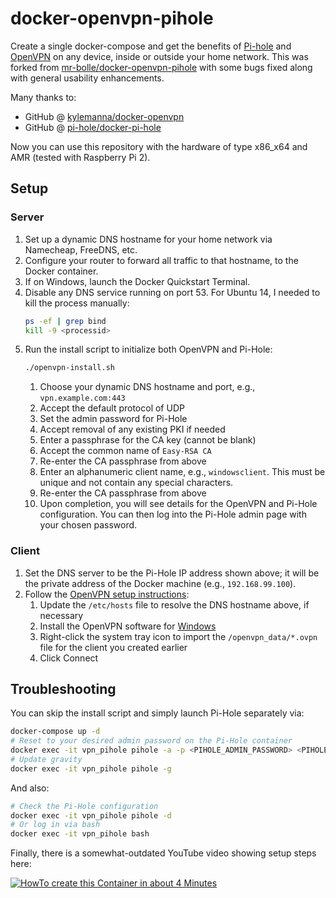 # docker-openvpn-pihole

Create a single docker-compose and get the benefits of [Pi-hole](https://pi-hole.net/) and [OpenVPN](https://openvpn.net) on any device, inside or outside your home network.  This was forked from [mr-bolle/docker-openvpn-pihole](https://github.com/mr-bolle/docker-openvpn-pihole) with some bugs fixed along with general usability enhancements.

Many thanks to:  
* GitHub @ [kylemanna/docker-openvpn](https://github.com/kylemanna/docker-openvpn/)  
* GitHub @ [pi-hole/docker-pi-hole](https://github.com/pi-hole/docker-pi-hole/)

Now you can use this repository with the hardware of type x86_x64 and AMR (tested with Raspberry Pi 2).

## Setup

### Server

1. Set up a dynamic DNS hostname for your home network via Namecheap, FreeDNS, etc. 
1. Configure your router to forward all traffic to that hostname, to the Docker container.
1. If on Windows, launch the Docker Quickstart Terminal.
1. Disable any DNS service running on port 53.  For Ubuntu 14, I needed to kill the process manually:
    ```bash
    ps -ef | grep bind
    kill -9 <processid>
    ```
1. Run the install script to initialize both OpenVPN and Pi-Hole:
    ```bash
    ./openvpn-install.sh
    ```
    1. Choose your dynamic DNS hostname and port, e.g., `vpn.example.com:443`
    1. Accept the default protocol of UDP
    1. Set the admin password for Pi-Hole
    1. Accept removal of any existing PKI if needed
    1. Enter a passphrase for the CA key (cannot be blank)
    1. Accept the common name of `Easy-RSA CA`
    1. Re-enter the CA passphrase from above
    1. Enter an alphanumeric client name, e.g., `windowsclient`.  This must be unique and not contain any special characters.
    1. Re-enter the CA passphrase from above
    1. Upon completion, you will see details for the OpenVPN and Pi-Hole configuration.  You can then log into the Pi-Hole admin page with your chosen password.

### Client

1. Set the DNS server to be the Pi-Hole IP address shown above; it will be the private address of the Docker machine (e.g., `192.168.99.100`).  
1. Follow the [OpenVPN setup instructions](https://openvpn.net/community-resources/how-to/):
    1. Update the `/etc/hosts` file to resolve the DNS hostname above, if necessary
    1. Install the OpenVPN software for [Windows](https://openvpn.net/community-resources/how-to/)
    1. Right-click the system tray icon to import the `/openvpn_data/*.ovpn` file for the client you created earlier
    1. Click Connect

## Troubleshooting

You can skip the install script and simply launch Pi-Hole separately via:
```bash
docker-compose up -d
# Reset to your desired admin password on the Pi-Hole container
docker exec -it vpn_pihole pihole -a -p <PIHOLE_ADMIN_PASSWORD> <PIHOLE_ADMIN_PASSWORD>
# Update gravity
docker exec -it vpn_pihole pihole -g
```

And also:

```bash
# Check the Pi-Hole configuration
docker exec -it vpn_pihole pihole -d
# Or log in via bash
docker exec -it vpn_pihole bash
```

Finally, there is a somewhat-outdated YouTube video showing setup steps here:

[![HowTo create this Container in about 4 Minutes](https://abload.de/img/screenshotcpjyo.jpg)](https://www.youtube.com/embed/8sRtCERYVzk)
